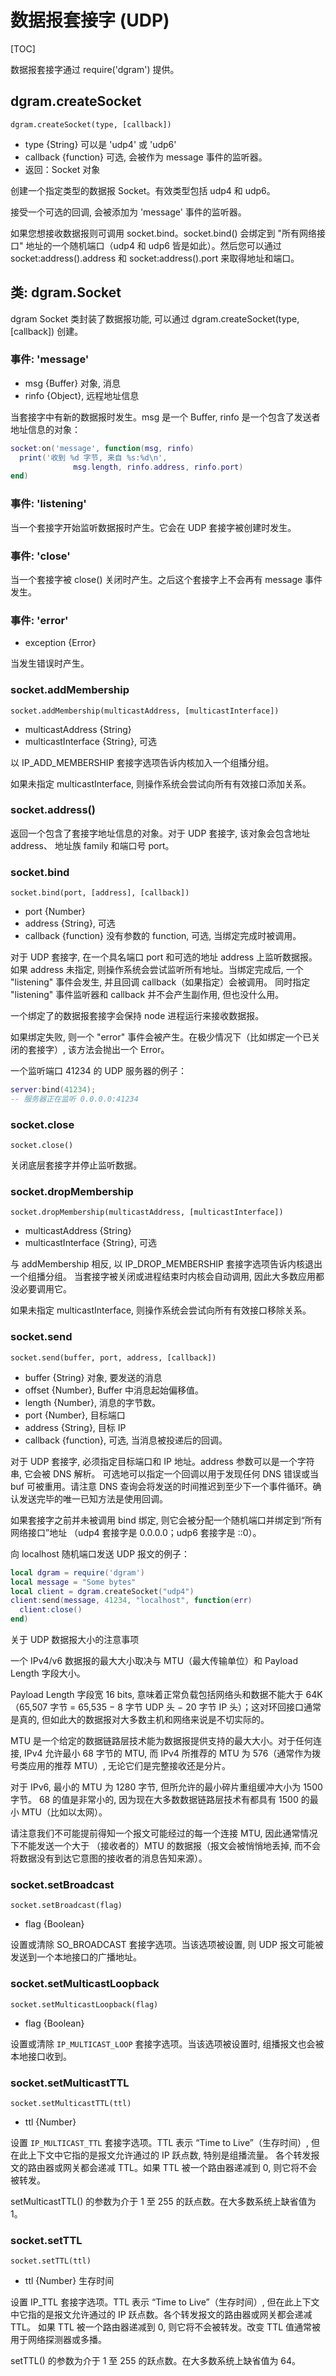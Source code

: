 # 数据报套接字 (UDP)

[TOC]

数据报套接字通过 require('dgram') 提供。

## dgram.createSocket

    dgram.createSocket(type, [callback])

- type {String} 可以是 'udp4' 或 'udp6'
- callback {function} 可选, 会被作为 message 事件的监听器。
- 返回：Socket 对象

创建一个指定类型的数据报 Socket。有效类型包括 udp4 和 udp6。

接受一个可选的回调, 会被添加为 'message' 事件的监听器。

如果您想接收数据报则可调用 socket.bind。socket.bind() 会绑定到 "所有网络接口" 
地址的一个随机端口（udp4 和 udp6 皆是如此）。然后您可以通过 socket:address().address 
和 socket:address().port 来取得地址和端口。

## 类: dgram.Socket

dgram Socket 类封装了数据报功能, 可以通过 dgram.createSocket(type, [callback]) 创建。

### 事件: 'message'

- msg {Buffer} 对象, 消息
- rinfo {Object}, 远程地址信息

当套接字中有新的数据报时发生。msg 是一个 Buffer, rinfo 是一个包含了发送者地址信息的对象：

```lua
socket:on('message', function(msg, rinfo)
  print('收到 %d 字节, 来自 %s:%d\n',
              msg.length, rinfo.address, rinfo.port)
end)
```

### 事件: 'listening'

当一个套接字开始监听数据报时产生。它会在 UDP 套接字被创建时发生。

### 事件: 'close'

当一个套接字被 close() 关闭时产生。之后这个套接字上不会再有 message 事件发生。

### 事件: 'error'

- exception {Error}

当发生错误时产生。

### socket.addMembership

    socket.addMembership(multicastAddress, [multicastInterface])

- multicastAddress {String}
- multicastInterface {String}, 可选

以 IP\_ADD_MEMBERSHIP 套接字选项告诉内核加入一个组播分组。

如果未指定 multicastInterface, 则操作系统会尝试向所有有效接口添加关系。

### socket.address()

返回一个包含了套接字地址信息的对象。对于 UDP 套接字, 该对象会包含地址 address、
地址族 family 和端口号 port。

### socket.bind

    socket.bind(port, [address], [callback])

- port {Number}
- address {String}, 可选
- callback {function} 没有参数的 function, 可选, 当绑定完成时被调用。

对于 UDP 套接字, 在一个具名端口 port 和可选的地址 address 上监听数据报。如果 address 未指定, 
则操作系统会尝试监听所有地址。当绑定完成后, 一个 "listening" 事件会发生, 
并且回调 callback（如果指定）会被调用。
同时指定 "listening" 事件监听器和 callback 并不会产生副作用, 但也没什么用。

一个绑定了的数据报套接字会保持 node 进程运行来接收数据报。

如果绑定失败, 则一个 "error" 事件会被产生。在极少情况下（比如绑定一个已关闭的套接字）, 
该方法会抛出一个 Error。

一个监听端口 41234 的 UDP 服务器的例子：

```lua
server:bind(41234);
-- 服务器正在监听 0.0.0.0:41234
```

### socket.close

    socket.close()

关闭底层套接字并停止监听数据。

### socket.dropMembership

    socket.dropMembership(multicastAddress, [multicastInterface])

- multicastAddress {String}
- multicastInterface {String}, 可选

与 addMembership 相反, 以 IP\_DROP_MEMBERSHIP 套接字选项告诉内核退出一个组播分组。
当套接字被关闭或进程结束时内核会自动调用, 因此大多数应用都没必要调用它。

如果未指定 multicastInterface, 则操作系统会尝试向所有有效接口移除关系。

### socket.send

    socket.send(buffer, port, address, [callback])

- buffer {String} 对象, 要发送的消息
- offset {Number}, Buffer 中消息起始偏移值。
- length {Number}, 消息的字节数。
- port {Number}, 目标端口
- address {String}, 目标 IP
- callback {function}, 可选, 当消息被投递后的回调。

对于 UDP 套接字, 必须指定目标端口和 IP 地址。address 参数可以是一个字符串, 它会被 DNS 解析。
可选地可以指定一个回调以用于发现任何 DNS 错误或当 buf 可被重用。请注意 DNS 
查询会将发送的时间推迟到至少下一个事件循环。确认发送完毕的唯一已知方法是使用回调。

如果套接字之前并未被调用 bind 绑定, 则它会被分配一个随机端口并绑定到“所有网络接口”地址
（udp4 套接字是 0.0.0.0；udp6 套接字是 ::0）。

向 localhost 随机端口发送 UDP 报文的例子：

```lua
local dgram = require('dgram')
local message = "Some bytes"
local client = dgram.createSocket("udp4")
client:send(message, 41234, "localhost", function(err) 
  client:close()
end)
```

关于 UDP 数据报大小的注意事项

一个 IPv4/v6 数据报的最大大小取决与 MTU（最大传输单位）和 Payload Length 字段大小。

Payload Length 字段宽 16 bits, 意味着正常负载包括网络头和数据不能大于 64K
（65,507 字节 = 65,535 − 8 字节 UDP 头 − 20 字节 IP 头）；这对环回接口通常是真的, 
但如此大的数据报对大多数主机和网络来说是不切实际的。

MTU 是一个给定的数据链路层技术能为数据报提供支持的最大大小。对于任何连接, 
IPv4 允许最小 68 字节的 MTU, 而 IPv4 所推荐的 MTU 为 576（通常作为拨号类应用的推荐 MTU）, 
无论它们是完整接收还是分片。

对于 IPv6, 最小的 MTU 为 1280 字节, 但所允许的最小碎片重组缓冲大小为 1500 字节。 
68 的值是非常小的, 因为现在大多数数据链路层技术有都具有 1500 的最小 MTU（比如以太网）。

请注意我们不可能提前得知一个报文可能经过的每一个连接 MTU, 因此通常情况下不能发送一个大于
（接收者的）MTU 的数据报（报文会被悄悄地丢掉, 而不会将数据没有到达它意图的接收者的消息告知来源）。

### socket.setBroadcast

    socket.setBroadcast(flag)

- flag {Boolean}

设置或清除 SO_BROADCAST 套接字选项。当该选项被设置, 则 UDP 报文可能被发送到一个本地接口的广播地址。

### socket.setMulticastLoopback

    socket.setMulticastLoopback(flag)

- flag {Boolean}

设置或清除 `IP_MULTICAST_LOOP` 套接字选项。当该选项被设置时, 组播报文也会被本地接口收到。

### socket.setMulticastTTL

    socket.setMulticastTTL(ttl)

- ttl {Number}

设置 `IP_MULTICAST_TTL` 套接字选项。TTL 表示 “Time to Live”（生存时间）, 
但在此上下文中它指的是报文允许通过的 IP 跃点数, 特别是组播流量。
各个转发报文的路由器或网关都会递减 TTL。如果 TTL 被一个路由器递减到 0, 则它将不会被转发。

setMulticastTTL() 的参数为介于 1 至 255 的跃点数。在大多数系统上缺省值为 1。

### socket.setTTL

    socket.setTTL(ttl)

- ttl {Number} 生存时间

设置 IP_TTL 套接字选项。TTL 表示 “Time to Live”（生存时间）, 
但在此上下文中它指的是报文允许通过的 IP 跃点数。各个转发报文的路由器或网关都会递减 TTL。
如果 TTL 被一个路由器递减到 0, 则它将不会被转发。改变 TTL 值通常被用于网络探测器或多播。

setTTL() 的参数为介于 1 至 255 的跃点数。在大多数系统上缺省值为 64。

